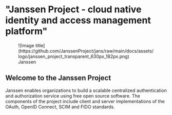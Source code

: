 # "Janssen Project - cloud native identity and access management platform"

<figure markdown>
  ![Image title](https://github.com/JanssenProject/jans/raw/main/docs/assets/logo/janssen_project_transparent_630px_182px.png)
  <figcaption>Janssen</figcaption>
</figure>

## Welcome to the Janssen Project

Janssen enables organizations to build a scalable centralized authentication and authorization service using free open source software. The components of the project include client and server implementations of the OAuth, OpenID Connect, SCIM and FIDO standards. 
